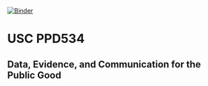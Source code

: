 [![Binder](https://mybinder.org/badge_logo.svg)](https://mybinder.org/v2/gh/gboeing/ppd534/main?urlpath=lab)

# USC PPD534

## Data, Evidence, and Communication for the Public Good
